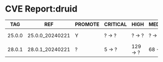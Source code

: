 # CVE Report:druid
|  TAG   |       REF       | PROMOTE | CRITICAL |   HIGH   | MEDIUM  |   LOW   | UNKNOWN |
|--------|-----------------|---------|----------|----------|---------|---------|---------|
| 25.0.0 | 25.0.0_20240221 | Y       | ? -> ?   | ? -> ?   | ? -> ?  | ? -> ?  | ? -> ?  |
| 28.0.1 | 28.0.1_20240221 | ?       | 5 -> ?   | 129 -> ? | 68 -> ? | 29 -> ? | 0 -> ?  |
